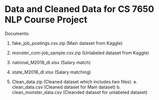 # Data and Cleaned Data for CS 7650 NLP Course Project

Documents:

1. fake_job_postings.csv.zip (Main dataset from Kaggle)

2. monster_com-job_sample.csv.zip (Unlabeled dataset from Kaggle)

3. national_M2018_dl.xlsx (Salary match)

4. state_M2018_dl.xlsx (Salary matching)

5. Clean_data.zip (Cleaned dataset which includes two files):
a. clean_data.csv (Cleaned dataset for Main dataset)
b. clean_monster_data.csv (Cleanded dataset for unlabeled dataset)
